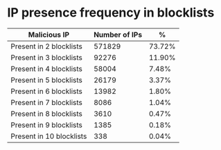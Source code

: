 # IP presence frequency in blocklists
| Malicious IP | Number of IPs | % |
|----|----|----|
| Present in 2 blocklists | 571829 | 73.72% |
| Present in 3 blocklists | 92276 | 11.90% |
| Present in 4 blocklists | 58004 | 7.48% |
| Present in 5 blocklists | 26179 | 3.37% |
| Present in 6 blocklists | 13982 | 1.80% |
| Present in 7 blocklists | 8086 | 1.04% |
| Present in 8 blocklists | 3610 | 0.47% |
| Present in 9 blocklists | 1385 | 0.18% |
| Present in 10 blocklists | 338 | 0.04% |
